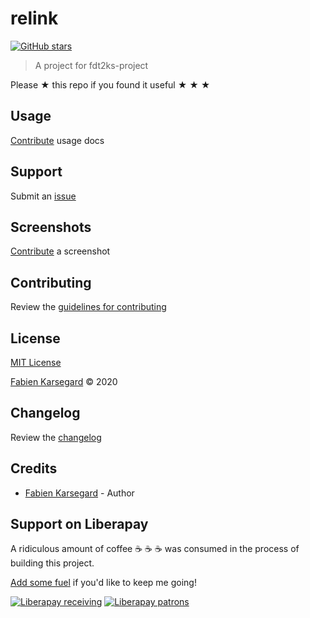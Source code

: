 # relink

[![GitHub stars](https://img.shields.io/github/stars/fdt2k/relink.svg?style=social&label=Stars)](https://github.com/fdt2k/relink)

> A project for fdt2ks-project

Please ★ this repo if you found it useful ★ ★ ★


## Usage

[Contribute](https://github.com/fdt2k/relink/blob/master/CONTRIBUTING.md) usage docs


## Support

Submit an [issue](https://github.com/fdt2k/relink/issues/new)


## Screenshots

[Contribute](https://github.com/fdt2k/relink/blob/master/CONTRIBUTING.md) a screenshot


## Contributing

Review the [guidelines for contributing](https://github.com/fdt2k/relink/blob/master/CONTRIBUTING.md)


## License

[MIT License](https://github.com/fdt2k/relink/blob/master/LICENSE)

[Fabien Karsegard](https://fdt2k.com) © 2020


## Changelog

Review the [changelog](https://github.com/fdt2k/relink/blob/master/CHANGELOG.md)


## Credits

* [Fabien Karsegard](https://fdt2k.com) - Author


## Support on Liberapay

A ridiculous amount of coffee ☕ ☕ ☕ was consumed in the process of building this project.

[Add some fuel](https://liberapay.com/fdt2k/donate) if you'd like to keep me going!

[![Liberapay receiving](https://img.shields.io/liberapay/receives/fdt2k.svg?style=flat-square)](https://liberapay.com/fdt2k/donate)
[![Liberapay patrons](https://img.shields.io/liberapay/patrons/fdt2k.svg?style=flat-square)](https://liberapay.com/fdt2k/donate)
